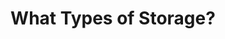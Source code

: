 ---
title: "What Types of Storage?"
description: ""
themeColor: "#3C494F"
cardImage: ""
weight: 1
---